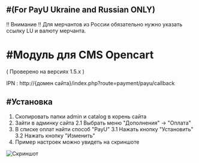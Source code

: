 #(For PayU Ukraine and Russian ONLY)
------

!! Внимание !!
Для мерчантов из России обязательно нужно указать ссылку LU и валюту мерчанта.

#Модуль для CMS Opencart 
======

( Проверено на версиях 1.5.х )

IPN : http://{домен сайта}/index.php?route=payment/payu/callback

#Установка
-------------
1. Скопировать папки admin и catalog в корень сайта
2. Зайти в админку сайта
2.1 Выбрать меню "Дополнения" -> "Оплата"
3. В списке оплат найти способ "PayU"
3.1 Нажать кнопку "Установить"
3.2 Нажать кнопку "Изменить"
4. Пример настроек можно увидеть на скриншоте


![Скриншот][1]

[1]: https://raw.github.com/PayUUA/Opencart-1.5/master/screenshot.png
